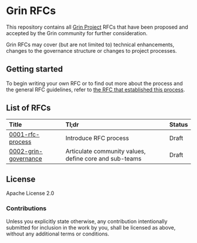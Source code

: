 # Grin RFCs

This repository contains all [Grin Project](https://grin-tech.org) RFCs that have been proposed and accepted by the Grin community for further consideration.

Grin RFCs may cover (but are not limited to) technical enhancements, changes to the governance structure or changes to project processes.

## Getting started

To begin writing your own RFC or to find out more about the process and the general RFC guidelines, refer to [the RFC that established this  process](text/0001-rfc-process.md).


## List of RFCs

|Title|Tl;dr|Status|
|:---|:---|:---|
| [0001-rfc-process](text/0001-rfc-process.md) | Introduce RFC process | Draft |
| [0002-grin-governance](text/0002-grin-governance.md) | Articulate community values, define core and sub-teams | Draft |

## License

Apache License 2.0

### Contributions

Unless you explicitly state otherwise, any contribution intentionally submitted for inclusion in the work by you, shall be licensed as above, without any additional terms or conditions.